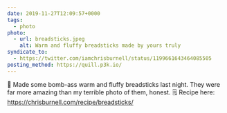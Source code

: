 ```yaml
---
date: 2019-11-27T12:09:57+0000
tags:
  - photo
photo:
  - url: breadsticks.jpeg
    alt: Warm and fluffy breadsticks made by yours truly
syndicate_to:
  - https://twitter.com/iamchrisburnell/status/1199661643464085505
posting_method: https://quill.p3k.io/
---
```


🥖 Made some bomb-ass warm and fluffy breadsticks last night. They were far more amazing than my terrible photo of them, honest. 🗒 Recipe here: <a href="https://chrisburnell.com/recipe/breadsticks/">https://chrisburnell.com/recipe/breadsticks/</a>
